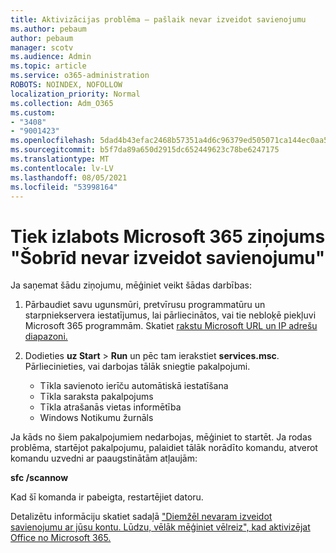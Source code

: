 ```yaml
---
title: Aktivizācijas problēma — pašlaik nevar izveidot savienojumu
ms.author: pebaum
author: pebaum
manager: scotv
ms.audience: Admin
ms.topic: article
ms.service: o365-administration
ROBOTS: NOINDEX, NOFOLLOW
localization_priority: Normal
ms.collection: Adm_O365
ms.custom:
- "3408"
- "9001423"
ms.openlocfilehash: 5dad4b43efac2468b57351a4d6c96379ed505071ca144ec0aa518e975633bb18
ms.sourcegitcommit: b5f7da89a650d2915dc652449623c78be6247175
ms.translationtype: MT
ms.contentlocale: lv-LV
ms.lasthandoff: 08/05/2021
ms.locfileid: "53998164"
---
```

# <a name="fixing-the-microsoft-365-apps-we-are-unable-to-connect-right-now-message"></a>Tiek izlabots Microsoft 365 ziņojums "Šobrīd nevar izveidot savienojumu"

Ja saņemat šādu ziņojumu, mēģiniet veikt šādas darbības:

1. Pārbaudiet savu ugunsmūri, pretvīrusu programmatūru un starpniekservera iestatījumus, lai pārliecinātos, vai tie nebloķē piekļuvi Microsoft 365 programmām. Skatiet [rakstu Microsoft URL un IP adrešu diapazoni.](https://docs.microsoft.com/office365/enterprise/urls-and-ip-address-ranges)

2. Dodieties **uz Start**  >  **Run** un pēc tam ierakstiet **services.msc**. Pārliecinieties, vai darbojas tālāk sniegtie pakalpojumi.
    - Tīkla savienoto ierīču automātiskā iestatīšana
    - Tīkla saraksta pakalpojums
    - Tīkla atrašanās vietas informētība
    - Windows Notikumu žurnāls

Ja kāds no šiem pakalpojumiem nedarbojas, mēģiniet to startēt. Ja rodas problēma, startējot pakalpojumu, palaidiet tālāk norādīto komandu, atverot komandu uzvedni ar paaugstinātām atļaujām:

**sfc /scannow**

Kad šī komanda ir pabeigta, restartējiet datoru.

Detalizētu informāciju skatiet sadaļā ["Diemžēl nevaram izveidot savienojumu ar jūsu kontu. Lūdzu, vēlāk mēģiniet vēlreiz", kad aktivizējat Office no Microsoft 365.](https://docs.microsoft.com/office/troubleshoot/activation-installation/issue-when-activate-office-from-office-365)